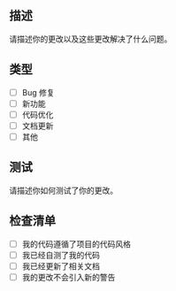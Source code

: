 ## 描述
请描述你的更改以及这些更改解决了什么问题。

## 类型
- [ ] Bug 修复
- [ ] 新功能
- [ ] 代码优化
- [ ] 文档更新
- [ ] 其他

## 测试
请描述你如何测试了你的更改。

## 检查清单
- [ ] 我的代码遵循了项目的代码风格
- [ ] 我已经自测了我的代码
- [ ] 我已经更新了相关文档
- [ ] 我的更改不会引入新的警告 